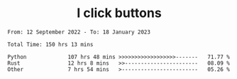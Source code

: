 <h1 align="center">
I click buttons
</h1>

<!--START_SECTION:waka-->

```text
From: 12 September 2022 - To: 18 January 2023

Total Time: 150 hrs 13 mins

Python             107 hrs 48 mins >>>>>>>>>>>>>>>>>>-------   71.77 %
Rust               12 hrs 8 mins   >>-----------------------   08.09 %
Other              7 hrs 54 mins   >------------------------   05.26 %
```

<!--END_SECTION:waka-->
